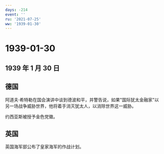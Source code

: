 ```yaml
---
days: -214
event: ''
ru: '2021-07-25'
ww: '1939-01-30'
---
```


# 1939-01-30

## 1939 年 1 月 30 日

## 德国

阿道夫·希特勒在国会演讲中谈到德波和平，并警告说，如果"国际犹太金融家"以另一场战争威胁世界，他将着手消灭犹太人，以消除世界这一威胁。

约西亚斯被授予金色党徽。

## 英国

英国海军部公布了皇家海军的作战计划。